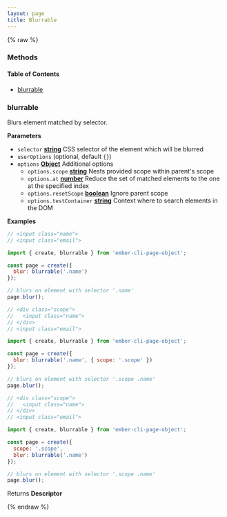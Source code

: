 ```yaml
---
layout: page
title: Blurrable
---
```


{% raw %}
### Methods


<!-- Generated by documentation.js. Update this documentation by updating the source code. -->

#### Table of Contents

-   [blurrable][1]

### blurrable

Blurs element matched by selector.

**Parameters**

-   `selector` **[string][2]** CSS selector of the element which will be blurred
-   `userOptions`   (optional, default `{}`)
-   `options` **[Object][3]** Additional options
    -   `options.scope` **[string][2]** Nests provided scope within parent's scope
    -   `options.at` **[number][4]** Reduce the set of matched elements to the one at the specified index
    -   `options.resetScope` **[boolean][5]** Ignore parent scope
    -   `options.testContainer` **[string][2]** Context where to search elements in the DOM

**Examples**

```javascript
// <input class="name">
// <input class="email">

import { create, blurrable } from 'ember-cli-page-object';

const page = create({
  blur: blurrable('.name')
});

// blurs on element with selector '.name'
page.blur();
```

```javascript
// <div class="scope">
//   <input class="name">
// </div>
// <input class="email">

import { create, blurrable } from 'ember-cli-page-object';

const page = create({
  blur: blurrable('.name', { scope: '.scope' })
});

// blurs on element with selector '.scope .name'
page.blur();
```

```javascript
// <div class="scope">
//   <input class="name">
// </div>
// <input class="email">

import { create, blurrable } from 'ember-cli-page-object';

const page = create({
  scope: '.scope',
  blur: blurrable('.name')
});

// blurs on element with selector '.scope .name'
page.blur();
```

Returns **Descriptor** 

[1]: #blurrable

[2]: https://developer.mozilla.org/docs/Web/JavaScript/Reference/Global_Objects/String

[3]: https://developer.mozilla.org/docs/Web/JavaScript/Reference/Global_Objects/Object

[4]: https://developer.mozilla.org/docs/Web/JavaScript/Reference/Global_Objects/Number

[5]: https://developer.mozilla.org/docs/Web/JavaScript/Reference/Global_Objects/Boolean
{% endraw %}